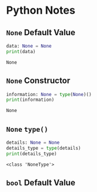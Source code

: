 # Python Notes

## `None` Default Value

~~~python
data: None = None
print(data)

~~~

~~~text
None
~~~

## `None` Constructor

~~~python
information: None = type(None)()
print(information)

~~~

~~~text
None
~~~

## `None` `type()`

~~~python
details: None = None
details_type = type(details)
print(details_type)

~~~

~~~text
<class 'NoneType'>
~~~

## `bool` Default Value



